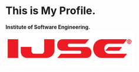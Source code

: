 # This is My Profile.

**Institute of Software Engineering.**
![Image of Institute](assets/images/ijse.png)